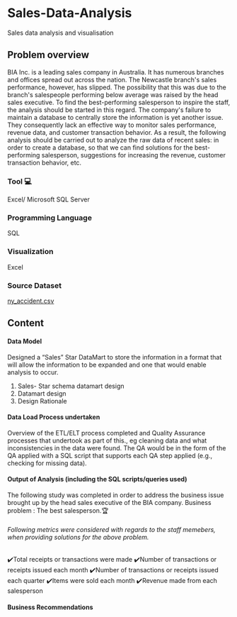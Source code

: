 # Sales-Data-Analysis
Sales data analysis and visualisation
## Problem overview
BIA Inc. is a leading sales company in Australia. It has numerous branches and offices spread out across the nation. The Newcastle branch's sales performance, however, has slipped. The possibility that this was due to the branch's salespeople performing below average was raised by the head sales executive. To find the best-performing salesperson to inspire the staff, the analysis should be started in this regard.
The company's failure to maintain a database to centrally store the information is yet another issue. They consequently lack an effective way to monitor sales performance, revenue data, and customer transaction behavior. As a result, the following analysis should be carried out to analyze the raw data of recent sales:
in order to create a database, so that we can find solutions for the best-performing salesperson, suggestions for increasing the revenue, customer transaction behavior, etc.

### Tool 💻
  Excel/ Microsoft SQL Server
### Programming Language 
  SQL
### Visualization 
  Excel
### Source Dataset 
  [ny_accident.csv](https://www.kaggle.com/sobhanmoosavi/us-accidents)

## Content
#### Data Model
  Designed a “Sales” Star DataMart to store the information in a format that will allow the information to be expanded and one that would enable analysis to occur.
  1. Sales- Star schema datamart design
  2. Datamart design
  3. Design Rationale
#### Data Load Process undertaken
  Overview of the ETL/ELT process completed and Quality Assurance processes that undertook as part of this., eg cleaning data and what inconsistencies in the data were found. The QA would be in the form of the QA applied with a SQL script that supports each QA step applied (e.g., checking for missing data).
#### Output of Analysis (including the SQL scripts/queries used)
  The following study was completed in order to address the business issue brought up by the head sales executive of the BIA company.
  Business problem : The best salesperson.🏆
  ###### Following metrics were considered with regards to the staff memebers, when providing solutions for the above problem.
  ✔️Total receipts or transactions were made
  ✔️Number of transactions or receipts issued each month
  ✔️Number of transactions or receipts issued each quarter
  ✔️Items were sold each month
  ✔️Revenue made from each salesperson
#### Business Recommendations
  

